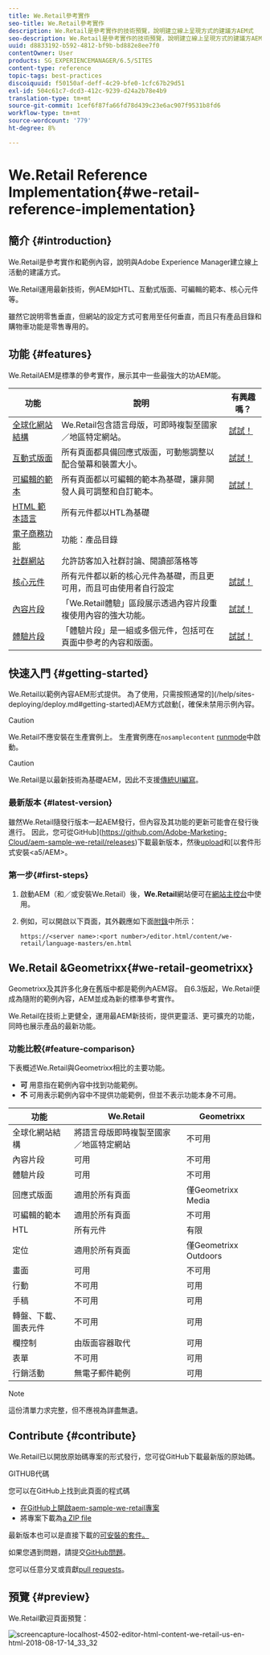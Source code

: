 ```yaml
---
title: We.Retail參考實作
seo-title: We.Retail參考實作
description: We.Retail是參考實作的技術預覽，說明建立線上呈現方式的建議方AEM式
seo-description: We.Retail是參考實作的技術預覽，說明建立線上呈現方式的建議方AEM式
uuid: d8833192-b592-4812-bf9b-bd882e8ee7f0
contentOwner: User
products: SG_EXPERIENCEMANAGER/6.5/SITES
content-type: reference
topic-tags: best-practices
discoiquuid: f50150af-deff-4c29-bfe0-1cfc67b29d51
exl-id: 504c61c7-dcd3-412c-9239-d24a2b78e4b9
translation-type: tm+mt
source-git-commit: 1cef6f87fa66fd78d439c23e6ac907f9531b8fd6
workflow-type: tm+mt
source-wordcount: '779'
ht-degree: 8%

---
```


# We.Retail Reference Implementation{#we-retail-reference-implementation}

## 簡介 {#introduction}

We.Retail是參考實作和範例內容，說明與Adobe Experience Manager建立線上活動的建議方式。

We.Retail運用最新技術，例AEM如HTL、互動式版面、可編輯的範本、核心元件等。

雖然它說明零售垂直，但網站的設定方式可套用至任何垂直，而且只有產品目錄和購物車功能是零售專用的。

## 功能 {#features}

We.RetailAEM是標準的參考實作，展示其中一些最強大的功AEM能。

| **功能** | **說明** | **有興趣嗎？** |
|---|---|---|
| [全球化網站結構](/help/sites-administering/tc-bp.md) | We.Retail包含語言母版，可即時複製至國家／地區特定網站。 | [試試！](/help/sites-developing/we-retail-globalized-site-structure.md) |
| [互動式版面](/help/sites-authoring/responsive-layout.md) | 所有頁面都具備回應式版面，可動態調整以配合螢幕和裝置大小。 | [試試！](/help/sites-developing/we-retail-responsive-layout.md) |
| [可編輯的範本](/help/sites-developing/page-templates-editable.md) | 所有頁面都以可編輯的範本為基礎，讓非開發人員可調整和自訂範本。 | [試試！](/help/sites-developing/we-retail-editable-templates.md) |
| [HTML 範本語言](https://docs.adobe.com/content/help/zh-Hant/experience-manager-htl/using/overview.html) | 所有元件都以HTL為基礎 |  |
| [電子商務功能](/help/commerce/cif-classic/developing/ecommerce.md) | 功能：產品目錄 |  |
| [社群網站](/help/communities/overview.md) | 允許訪客加入社群討論、閱讀部落格等 |  |
| [核心元件](https://docs.adobe.com/content/help/zh-Hant/experience-manager-core-components/using/introduction.html) | 所有元件都以新的核心元件為基礎，而且更可用，而且可由使用者自行設定 | [試試！](/help/sites-developing/we-retail-core-components.md) |
| [內容片段](/help/assets/content-fragments/content-fragments.md) | 「We.Retail體驗」區段展示透過內容片段重複使用內容的強大功能。 | [試試！](/help/sites-developing/we-retail-content-fragments.md) |
| [體驗片段](/help/sites-authoring/experience-fragments.md) | 「體驗片段」是一組或多個元件，包括可在頁面中參考的內容和版面。 | [試試！](/help/sites-developing/we-retail-experience-fragments.md) |

## 快速入門 {#getting-started}

We.Retail以範例內容AEM形式提供。 為了使用，只需按照通常的](/help/sites-deploying/deploy.md#getting-started)AEM方式啟動[，確保未禁用示例內容。

>[!CAUTION]
>
>We.Retail不應安裝在生產實例上。 生產實例應在`nosamplecontent` [runmode](/help/sites-deploying/configure-runmodes.md)中啟動。

>[!CAUTION]
>
>We.Retail是以最新技術為基礎AEM，因此不支援[傳統UI編寫](/help/sites-classic-ui-authoring/home.md)。

### 最新版本 {#latest-version}

雖然We.Retail隨發行版本一起AEM發行，但內容及其功能的更新可能會在發行後進行。 因此，您可從GitHub](https://github.com/Adobe-Marketing-Cloud/aem-sample-we-retail/releases)下載最新版本，然後[upload](/help/sites-administering/package-manager.md#uploading-packages-from-your-file-system)和[以套件形式安裝&lt;a5/AEM>。[](/help/sites-administering/package-manager.md#installing-packages)

### 第一步{#first-steps}

1. 啟動AEM（和／或安裝We.Retail）後，**We.Retail**&#x200B;網站便可在[網站主控台](/help/sites-authoring/basic-handling.md#global-navigation)中使用。
1. 例如，可以開啟以下頁面，其外觀應如下面[附錄](#appendix)中所示：

   `https://<server name>:<port number>/editor.html/content/we-retail/language-masters/en.html`

## We.Retail &amp;Geometrixx{#we-retail-geometrixx}

Geometrixx及其許多化身在舊版中都是範例內AEM容。 自6.3版起，We.Retail便成為隨附的範例內容，AEM並成為新的標準參考實作。

We.Retail在技術上更健全，運用最AEM新技術，提供更靈活、更可擴充的功能，同時也展示產品的最新功能。

### 功能比較{#feature-comparison}

下表概述We.Retail與Geometrixx相比的主要功能。

* **可** 用意指在範例內容中找到功能範例。
* **不** 可用表示範例內容中不提供功能範例，但並不表示功能本身不可用。

| **功能** | **We.Retail** | **Geometrixx** |
|---|---|---|
| 全球化網站結構 | 將語言母版即時複製至國家／地區特定網站 | 不可用 |
| 內容片段 | 可用 | 不可用 |
| 體驗片段 | 可用 | 不可用 |
| 回應式版面 | 適用於所有頁面 | 僅Geometrixx Media |
| 可編輯的範本 | 適用於所有頁面 | 不可用 |
| HTL | 所有元件 | 有限 |
| 定位 | 適用於所有頁面 | 僅Geometrixx Outdoors |
| 畫面 | 可用 | 不可用 |
| 行動 | 不可用 | 可用 |
| 手稿 | 不可用 | 可用 |
| 轉盤、下載、圖表元件 | 不可用 | 可用 |
| 欄控制 | 由版面容器取代 | 可用 |
| 表單 | 不可用 | 可用 |
| 行銷活動 | 無電子郵件範例 | 可用 |

>[!NOTE]
>
>這份清單力求完整，但不應視為詳盡無遺。

## Contribute {#contribute}

We.Retail已以開放原始碼專案的形式發行，您可從GitHub下載最新版的原始碼。

GITHUB代碼

您可以在GitHub上找到此頁面的程式碼

* [在GitHub上開啟aem-sample-we-retail專案](https://github.com/Adobe-Marketing-Cloud/aem-sample-we-retail)
* 將專案下載為[a ZIP file](https://github.com/Adobe-Marketing-Cloud/aem-sample-we-retail/archive/master.zip)

最新版本也可以是直接下載的[可安裝的套件。](https://github.com/Adobe-Marketing-Cloud/aem-sample-we-retail/releases/latest)

如果您遇到問題，請提交[GitHub問題](https://github.com/Adobe-Marketing-Cloud/aem-sample-we-retail/issues)。

您可以任意分叉或貢獻[pull requests](https://github.com/Adobe-Marketing-Cloud/aem-sample-we-retail/pulls)。

## 預覽 {#preview}

We.Retail歡迎頁面預覽：

![screencapture-localhost-4502-editor-html-content-we-retail-us-en-html-2018-08-17-14_33_32](assets/screencapture-localhost-4502-editor-html-content-we-retail-us-en-html-2018-08-17-14_33_32.png)
